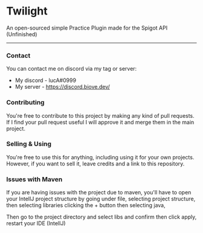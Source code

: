 # Twilight
An open-sourced simple Practice Plugin made for the Spigot API (Unfinished)

***

### Contact
You can contact me on discord via my tag or server:
* My discord - lucA#0999
* My server - https://discord.biove.dev/

### Contributing
You're free to contribute to this project by making any kind of pull requests. If I find your pull request useful I will approve it and merge them in the main project.

### Selling & Using
You're free to use this for anything, including using it for your own projects. However, if you want to sell it, leave credits and a link to this repository.

### Issues with Maven

If you are having issues with the project due to maven, you'll have to open your IntelIJ project structure by going under file, selecting project structure, then selecting libraries clicking the + button then selecting java,

Then go to the project directory and select libs and confirm then click apply, restart your IDE (IntelIJ)
